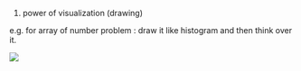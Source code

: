 1) power of visualization (drawing)

e.g. for array of number problem : draw it like histogram and then think over it.

![](https://www.mathworks.com/help/examples/matlab/win64/SavingAndLoadingHistogramObjectsExample_01.png)

